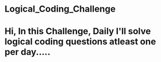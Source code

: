 # Logical_Coding_Challenge

# Hi, In this Challenge, Daily I'll solve logical coding questions atleast one per day.....